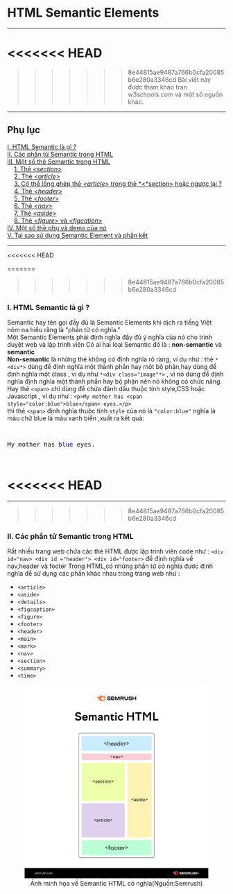 # HTML Semantic Elements
---
<<<<<<< HEAD
=======

>>>>>>> 8e44815ae9487a766b0cfa20085b6e280a3346cd
Bài viết này được tham khảo tran w3schools.com và một số nguồn khác.
---

## Phụ lục

[I. HTML Semantic là gì ?](#html-semantic-elements)\
[II. Các phần tử Semantic trong HTML](#)\
[III. Một số thẻ Semantic trong HTML](#)\
    &nbsp; &nbsp;  [1. Thẻ *<section*> ](#ii-các-phần-tử-semantic-trong-html) \
    &nbsp; &nbsp;   [2. Thẻ *<article*>](#)\
    &nbsp; &nbsp;   [3. Có thể lồng ghép thẻ *<article*> trong thẻ *<*section> hoặc ngược lại ?](#)\
    &nbsp; &nbsp;   [4. Thẻ *<header*>](#)\
    &nbsp; &nbsp;   [5. Thẻ *<footer*>](#)\
    &nbsp; &nbsp;   [6. Thẻ *<nav*>](#)\
    &nbsp; &nbsp;   [7. Thẻ *<aside*>](#)\
    &nbsp; &nbsp;   [8. Thẻ *<figure*> và *<figcation*>](#)\
[IV. Một số thẻ phụ và demo của nó](#)\
[V. Tại sao sử dụng Semantic Element và phần kết](#)

---
<<<<<<< HEAD

=======
>>>>>>> 8e44815ae9487a766b0cfa20085b6e280a3346cd
### I. HTML Semantic là gì ?
Semantic hay tên gọi đầy đủ là Semantic Elements khi dịch ra tiếng Việt nôm na hiểu rằng là "phần tử có nghĩa."
\
Một Semantic Elements phải định nghĩa đầy đủ ý nghĩa của nó cho trình duyệt web và lập trình viên
Có ai hai loại Semantic đó là : **non-semantic** và **semantic**
\
<b>Non-semantic</b> là những thẻ không có định nghĩa rõ ràng, ví dụ như : thẻ  ``*<div*>`` dùng để định nghĩa một thành phần hay một bộ phận,hay dùng để định nghĩa một class , ví dụ như `*<div class="image"*>` , vì nó dùng để định nghĩa định nghĩa một thành phần hay bộ phận nên nó không có chức năng. Hay thẻ ``<span>`` chỉ dùng để chứa đánh dấu thuộc tính style,CSS hoặc Javascript , ví dụ như :
``<p>My mother has <span style="color:blue">blue</span> eyes.</p>``\
thì thẻ ``<span>`` định nghĩa thuộc tính ``style`` của nó là ``"color:blue"`` nghĩa là màu chữ blue là màu xanh biển ,xuất ra kết quả:

<pre>
    <p>My mother has <span style="color:blue">blue</span> eyes.</p>
</pre>

<<<<<<< HEAD
=======
---
>>>>>>> 8e44815ae9487a766b0cfa20085b6e280a3346cd

### II. Các phần tử Semantic trong HTML
Rất nhiều trang web chứa các thẻ HTML được lập trình viên code như : ``<div id="nav> <div id ="header"> <div id="footer>`` để định nghĩa về nav,header và footer
Trong HTML,có những phần tử có nghĩa được định nghĩa để sử dụng các phần khác nhau trong trang web như :    
+ `<article>`
+ `<aside>`
+ `<details>`
+ `<figcaption>`
+ `<figure>`
+ `<footer>`
+ `<header>`
+ `<main>`
+ `<mark>`
+ `<nav>`
+ `<section>`
+ `<summary>`
+ `<time>`

<figure>
  <img src="semantic_HTML.png" alt="Description of image">
  <figcaption><center>Ảnh minh họa về Semantic HTML có nghĩa(Nguồn:Semrush)</figcaption>
</figure>








    
